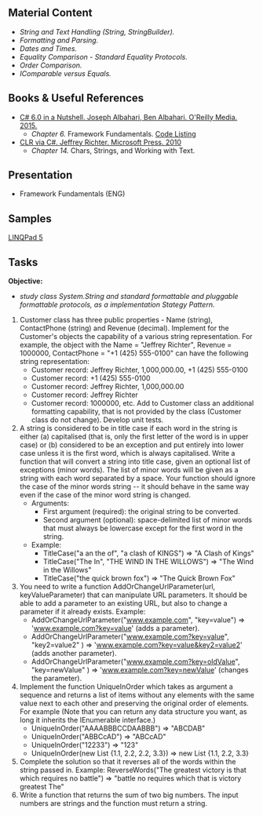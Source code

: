 ## Material Content 
- *String and Text Handling (String, StringBuilder).*
- *Formatting and Parsing.*
- *Dates and Times.*
- *Equality Comparison - Standard Equality Protocols.*
- *Order Comparison.*
- *IComparable versus Equals.*

## Books & Useful References 
- [C# 6.0 in a Nutshell. Joseph Albahari, Ben Albahari. O'Reilly Media. 2015.](http://shop.oreilly.com/product/0636920040323.do)
   - *Chapter 6.* Framework Fundamentals. [Code Listing](http://www.albahari.com/nutshell/ch06.aspx)
- [CLR via C#. Jeffrey Richter. Microsoft Press. 2010](https://www.goodreads.com/book/show/7121415-clr-via-c)
   - *Chapter 14.* Chars, Strings, and Working with Text.

## Presentation 
- Framework Fundamentals (ENG)

## Samples 
[LINQPad 5](https://github.com/EPM-RD-NETLAB/.NET-Framework-modules/tree/master/M7.%20Framework%20Fundamentals/Samples/LINQPad)

## Tasks  
**Objective:** 
- *study class System.String and standard formattable and pluggable formattable protocols, as a implementation Stategy Pattern.* 

1. Customer class has three public properties - Name (string), ContactPhone (string) and Revenue (decimal). Implement for the Customer's objects the capability of a various string representation. For example, the object with the Name = "Jeffrey Richter", Revenue = 1000000, ContactPhone = "+1 (425) 555-0100" can have the following string representation:
   - Customer record: Jeffrey Richter, 1,000,000.00, +1 (425) 555-0100
   - Customer record: +1 (425) 555-0100
   - Customer record: Jeffrey Richter, 1,000,000.00
   - Customer record: Jeffrey Richter
   - Customer record: 1000000, etc. 
Add to Customer class an additional formatting capability, that is not provided by the class (Customer class do not change). Develop unit tests.
2. A string is considered to be in title case if each word in the string is either (a) capitalised (that is, only the first letter of the word is in upper case) or (b) considered to be an exception and put entirely into lower case unless it is the first word, which is always capitalised. Write a function that will convert a string into title case, given an optional list of exceptions (minor words). The list of minor words will be given as a string with each word separated by a space. Your function should ignore the case of the minor words string -- it should behave in the same way even if the case of the minor word string is changed.
    - Arguments:
      - First argument (required): the original string to be converted.
      - Second argument (optional): space-delimited list of minor words that must always be lowercase except for the first word in the string.
    - Example:
      - TitleCase("a an the of", "a clash of KINGS")   => "A Clash of Kings"
      - TitleCase("The In", "THE WIND IN THE WILLOWS") => "The Wind in the Willows"
      - TitleCase("the quick brown fox")               => "The Quick Brown Fox"
3. You need to write a function AddOrChangeUrlParameter(url, keyValueParameter) that can manipulate URL parameters. It should be able to add a parameter to an existing URL, but also to change a parameter if it already exists. 
   Example:
   - AddOrChangeUrlParameter("www.example.com", "key=value") => 'www.example.com?key=value' (adds a parameter).
   - AddOrChangeUrlParameter("www.example.com?key=value", "key2=value2" ) => 'www.example.com?key=value&key2=value2' (adds another parameter).
   - AddOrChangeUrlParameter("www.example.com?key=oldValue", "key=newValue" ) => 'www.example.com?key=newValue' (changes the parameter).
4. Implement the function UniqueInOrder which takes as argument a sequence and returns a list of items without any elements with the same value next to each other and preserving the original order of elements. For example (Note that you can return any data structure you want, as long it inherits the IEnumerable interface.)
   - UniqueInOrder("AAAABBBCCDAABBB")                     => "ABCDAB"
   - UniqueInOrder("ABBCcAD")                             => "ABCcAD"
   - UniqueInOrder("12233")                               => "123"
   - UniqueInOrder(new List<double> {1.1, 2.2, 2.2, 3.3}) => new List<double> {1.1, 2.2, 3.3}
5. Complete the solution so that it reverses all of the words within the string passed in. Example: 
      ReverseWords("The greatest victory is that which requires no battle") => "battle no requires which that is victory greatest The"
6. Write a function that returns the sum of two big numbers. The input numbers are strings and the function must return a string.
   
   
